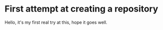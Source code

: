 # First attempt at creating a repository

Hello, it's my first real try at this, hope  it goes well.